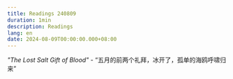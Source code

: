 ```yaml
---
title: Readings 240809
duration: 1min
description: Readings
lang: en
date: 2024-08-09T00:00:00.000+08:00
---
```


*"The Lost Salt Gift of Blood"* - “五月的前两个礼拜，冰开了，孤单的海鸥呼啸归来”
